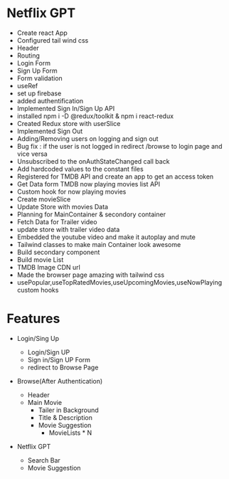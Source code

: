 # Netflix GPT
- Create react App
- Configured tail wind css
- Header
- Routing
- Login Form
- Sign Up Form
- Form validation
- useRef
- set up firebase
- added authentification
- Implemented Sign In/Sign Up API 
- installed npm i -D @redux/toolkit & npm i react-redux
- Created Redux store with userSlice
- Implemented Sign Out
- Adding/Removing users on logging and sign out
- Bug fix : if the user is not logged in redirect /browse to login page and vice versa
- Unsubscribed to the onAuthStateChanged call back
- Add hardcoded values to the constant files
- Registered for TMDB API and create an app to get an access token
- Get Data form TMDB now playing movies list API
- Custom hook for now playing movies
- Create movieSlice
- Update Store with movies Data
- Planning for MainContainer & secondory container
- Fetch Data for Trailer video
- update store with trailer video data
- Embedded the youtube video and make it autoplay and mute
- Tailwind classes to make main Container look awesome
- Build secondary component
- Build movie List
- TMDB Image CDN url
- Made the browser page amazing with tailwind css
- usePopular,useTopRatedMovies,useUpcomingMovies,useNowPlaying custom hooks

# Features
- Login/Sing Up
    - Login/Sign UP
    - Sign in/Sign UP Form
    - redirect to Browse Page

- Browse(After Authentication)
    - Header
    - Main Movie
        - Tailer in Background
        - Title & Description
        - Movie Suggestion
            - MovieLists * N

- Netflix GPT
    - Search Bar
    - Movie Suggestion